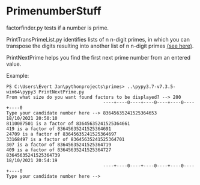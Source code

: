 # PrimenumberStuff
factorfinder.py tests if a number is prime.

PrintTransPrimeList.py identifies lists of n n-digit primes, in which you can transpose the digits resulting into another list of n n-digit primes [(see here)](https://mathforums.com/threads/list-of-prime-numbers-and-after-transposing-all-digits-its-again-a-list-of-prime-numbers.360593/).

PrintNextPrime helps you find the first next prime number from an entered value.

Example:

```
PS C:\Users\Evert Jan\pythonprojects\primes> ..\pypy3.7-v7.3.5-win64\pypy3 PrintNextPrime.py
From what size do you want found factors to be displayed? --> 200
                                    ----+----0----+----0----+----0----+----0
Type your candidate number here --> 83645635241525364653
18/10/2021 20:50:10
8110087501 is a factor of 83645635241525364661
419 is a factor of 83645635241525364691
24709 is a factor of 83645635241525364697
33168497 is a factor of 83645635241525364701
307 is a factor of 83645635241525364719
409 is a factor of 83645635241525364727
83645635241525364739
18/10/2021 20:54:19
                                    ----+----0----+----0----+----0----+----0
Type your candidate number here -->
```
